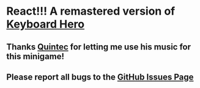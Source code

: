 # React!!! A remastered version of [Keyboard Hero](https://codepen.io/evilpaper/pen/dyyZjLQ)

## Thanks [Quintec](https://tinyurl.com/quintec) for letting me use his music for this minigame!

## Please report all bugs to the [GitHub Issues Page](https://github.com/Plextora/react/issues)
